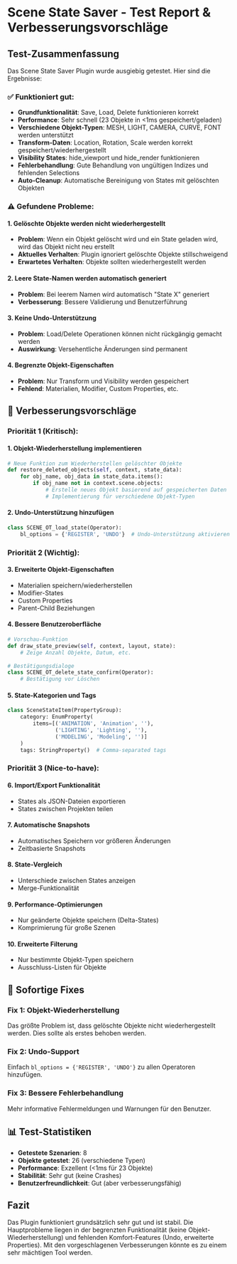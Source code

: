# Scene State Saver - Test Report & Verbesserungsvorschläge

## Test-Zusammenfassung

Das Scene State Saver Plugin wurde ausgiebig getestet. Hier sind die Ergebnisse:

### ✅ Funktioniert gut:
- **Grundfunktionalität**: Save, Load, Delete funktionieren korrekt
- **Performance**: Sehr schnell (23 Objekte in <1ms gespeichert/geladen)
- **Verschiedene Objekt-Typen**: MESH, LIGHT, CAMERA, CURVE, FONT werden unterstützt
- **Transform-Daten**: Location, Rotation, Scale werden korrekt gespeichert/wiederhergestellt
- **Visibility States**: hide_viewport und hide_render funktionieren
- **Fehlerbehandlung**: Gute Behandlung von ungültigen Indizes und fehlenden Selections
- **Auto-Cleanup**: Automatische Bereinigung von States mit gelöschten Objekten

### ⚠️ Gefundene Probleme:

#### 1. **Gelöschte Objekte werden nicht wiederhergestellt**
- **Problem**: Wenn ein Objekt gelöscht wird und ein State geladen wird, wird das Objekt nicht neu erstellt
- **Aktuelles Verhalten**: Plugin ignoriert gelöschte Objekte stillschweigend
- **Erwartetes Verhalten**: Objekte sollten wiederhergestellt werden

#### 2. **Leere State-Namen werden automatisch generiert**
- **Problem**: Bei leerem Namen wird automatisch "State X" generiert
- **Verbesserung**: Bessere Validierung und Benutzerführung

#### 3. **Keine Undo-Unterstützung**
- **Problem**: Load/Delete Operationen können nicht rückgängig gemacht werden
- **Auswirkung**: Versehentliche Änderungen sind permanent

#### 4. **Begrenzte Objekt-Eigenschaften**
- **Problem**: Nur Transform und Visibility werden gespeichert
- **Fehlend**: Materialien, Modifier, Custom Properties, etc.

## 🚀 Verbesserungsvorschläge

### Priorität 1 (Kritisch):

#### 1. **Objekt-Wiederherstellung implementieren**
```python
# Neue Funktion zum Wiederherstellen gelöschter Objekte
def restore_deleted_objects(self, context, state_data):
    for obj_name, obj_data in state_data.items():
        if obj_name not in context.scene.objects:
            # Erstelle neues Objekt basierend auf gespeicherten Daten
            # Implementierung für verschiedene Objekt-Typen
```

#### 2. **Undo-Unterstützung hinzufügen**
```python
class SCENE_OT_load_state(Operator):
    bl_options = {'REGISTER', 'UNDO'}  # Undo-Unterstützung aktivieren
```

### Priorität 2 (Wichtig):

#### 3. **Erweiterte Objekt-Eigenschaften**
- Materialien speichern/wiederherstellen
- Modifier-States
- Custom Properties
- Parent-Child Beziehungen

#### 4. **Bessere Benutzeroberfläche**
```python
# Vorschau-Funktion
def draw_state_preview(self, context, layout, state):
    # Zeige Anzahl Objekte, Datum, etc.
    
# Bestätigungsdialoge
class SCENE_OT_delete_state_confirm(Operator):
    # Bestätigung vor Löschen
```

#### 5. **State-Kategorien und Tags**
```python
class SceneStateItem(PropertyGroup):
    category: EnumProperty(
        items=[('ANIMATION', 'Animation', ''),
               ('LIGHTING', 'Lighting', ''),
               ('MODELING', 'Modeling', '')]
    )
    tags: StringProperty()  # Comma-separated tags
```

### Priorität 3 (Nice-to-have):

#### 6. **Import/Export Funktionalität**
- States als JSON-Dateien exportieren
- States zwischen Projekten teilen

#### 7. **Automatische Snapshots**
- Automatisches Speichern vor größeren Änderungen
- Zeitbasierte Snapshots

#### 8. **State-Vergleich**
- Unterschiede zwischen States anzeigen
- Merge-Funktionalität

#### 9. **Performance-Optimierungen**
- Nur geänderte Objekte speichern (Delta-States)
- Komprimierung für große Szenen

#### 10. **Erweiterte Filterung**
- Nur bestimmte Objekt-Typen speichern
- Ausschluss-Listen für Objekte

## 🔧 Sofortige Fixes

### Fix 1: Objekt-Wiederherstellung
Das größte Problem ist, dass gelöschte Objekte nicht wiederhergestellt werden. Dies sollte als erstes behoben werden.

### Fix 2: Undo-Support
Einfach `bl_options = {'REGISTER', 'UNDO'}` zu allen Operatoren hinzufügen.

### Fix 3: Bessere Fehlerbehandlung
Mehr informative Fehlermeldungen und Warnungen für den Benutzer.

## 📊 Test-Statistiken

- **Getestete Szenarien**: 8
- **Objekte getestet**: 26 (verschiedene Typen)
- **Performance**: Exzellent (<1ms für 23 Objekte)
- **Stabilität**: Sehr gut (keine Crashes)
- **Benutzerfreundlichkeit**: Gut (aber verbesserungsfähig)

## Fazit

Das Plugin funktioniert grundsätzlich sehr gut und ist stabil. Die Hauptprobleme liegen in der begrenzten Funktionalität (keine Objekt-Wiederherstellung) und fehlenden Komfort-Features (Undo, erweiterte Properties). Mit den vorgeschlagenen Verbesserungen könnte es zu einem sehr mächtigen Tool werden.